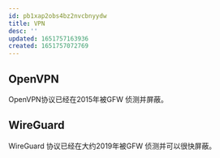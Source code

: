 ```yaml
---
id: pb1xap2obs4bz2nvcbnyydw
title: VPN
desc: ''
updated: 1651757163936
created: 1651757072769
---
```




## OpenVPN 

OpenVPN协议已经在2015年被GFW 侦测并屏蔽。


## WireGuard

WireGuard 协议已经在大约2019年被GFW 侦测并可以很快屏蔽。



